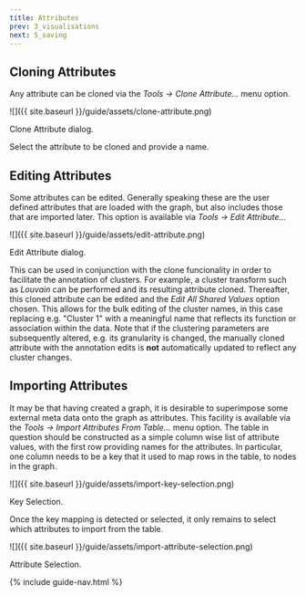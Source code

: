 ```yaml
---
title: Attributes
prev: 3_visualisations
next: 5_saving
---
```


## Cloning Attributes

Any attribute can be cloned via the *Tools → Clone Attribute…* menu option.

![]({{ site.baseurl }}/guide/assets/clone-attribute.png)
<div class="caption">Clone Attribute dialog.</div>

Select the attribute to be cloned and provide a name.

## Editing Attributes

Some attributes can be edited. Generally speaking these are the user defined attributes that are loaded with the graph, but also includes those that are imported later. This option is available via *Tools → Edit Attribute…*

![]({{ site.baseurl }}/guide/assets/edit-attribute.png)
<div class="caption">Edit Attribute dialog.</div>

This can be used in conjunction with the clone funcionality in order to facilitate the annotation of clusters. For example, a cluster transform such as *Louvain* can be performed and its resulting attribute cloned. Thereafter, this cloned attribute can be edited and the *Edit All Shared Values* option chosen. This allows for the bulk editing of the cluster names, in this case replacing e.g. "Cluster 1" with a meaningful name that reflects its function or association within the data. Note that if the clustering parameters are subsequently altered, e.g. its granularity is changed, the manually cloned attribute with the annotation edits is **not** automatically updated to reflect any cluster changes.

## Importing Attributes

It may be that having created a graph, it is desirable to superimpose some external meta data onto the graph as attributes. This facility is available via the *Tools → Import Attributes From Table…* menu option. The table in question should be constructed as a simple column wise list of attribute values, with the first row providing names for the attributes. In particular, one column needs to be a key that it used to map rows in the table, to nodes in the graph.

![]({{ site.baseurl }}/guide/assets/import-key-selection.png)
<div class="caption">Key Selection.</div>

Once the key mapping is detected or selected, it only remains to select which attributes to import from the table.

![]({{ site.baseurl }}/guide/assets/import-attribute-selection.png)
<div class="caption">Attribute Selection.</div>

{% include guide-nav.html %}
